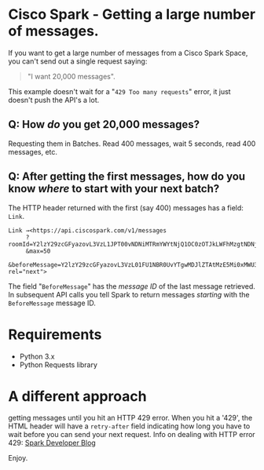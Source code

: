 # Cisco Spark - Getting a large number of messages.

If you want to get a large number of messages from a Cisco Spark Space, you can't 
send out a single request saying: 
> "I want 20,000 messages".

This example doesn't wait for a "`429 Too many requests`" error, it just doesn't push the API's a lot.


## Q: How _do_ you get 20,000 messages?

Requesting them in Batches. Read 400 messages, wait 5 seconds, read 400 messages, etc.


## Q: After getting the first messages, how do you know _where_ to start with your next batch?

The HTTP header returned with the first (say 400) messages has a field: `Link`.
```
Link →<https://api.ciscospark.com/v1/messages
     ?roomId=Y2lzY29zcGFyazovL3VzL1JPT00vNDNiMTRmYWYtNjQ1OC0zOTJkLWFhMzgtNDNjYjcwMDI1Zjg3
     &max=50
     &beforeMessage=Y2lzY29zcGFyazovL3VzL01FU1NBR0UvYTgwMDJlZTAtMzE5Mi0xMWU3LTg4YjEtODk4YmNmMDc0OWM0>; rel="next">
```
The field "`BeforeMessage`" has the _message ID_ of the last message retrieved. 
In subsequent API calls you tell Spark to return messages _starting_ with the `BeforeMessage` message ID.


# Requirements
- Python 3.x
- Python Requests library


# A different approach
getting messages until you hit an HTTP 429 error. When you hit a '429', the HTML header 
will have a `retry-after` field indicating how long you have to wait before you can send your next request. 
Info on dealing with HTTP error 429:  [Spark Developer Blog](https://developer.ciscospark.com/blog/blog-details-8193.html)


Enjoy.

